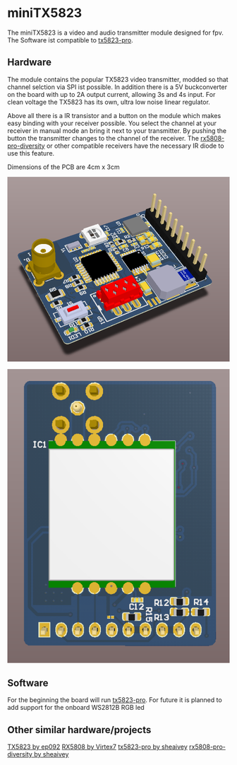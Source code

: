 # miniTX5823
The miniTX5823 is a video and audio transmitter module designed for fpv. The Software ist compatible to [tx5823-pro](https://github.com/sheaivey/tx5823-pro).

## Hardware
The module contains the popular TX5823 video transmitter, modded so that channel selction via SPI ist possible. In addition there is a 5V buckconverter on the board with up to 2A output current, allowing 3s and 4s input. For clean voltage the TX5823 has its own, ultra low noise linear regulator.

Above all there is a IR transistor and a button on the module which makes easy binding with your receiver possible. You select the channel at your receiver in manual mode an bring it next to your transmitter. By pushing the button the transmitter changes to the channel of the receiver. The [rx5808-pro-diversity](https://github.com/sheaivey/rx5808-pro-diversity/) or other compatible receivers have the necessary IR diode to use this feature.

Dimensions of the PCB are 4cm x 3cm

![](docs/img/front2.PNG)

![](docs/img/back.PNG)


## Software
For the beginning the board will run [tx5823-pro](https://github.com/sheaivey/tx5823-pro).
For future it is planned to add support for the onboard WS2812B RGB led


## Other similar hardware/projects
[TX5823 by ep092](https://github.com/ep092/TX5823)
[RX5808 by Virtex7](https://github.com/Virtex7/RX5808)
[tx5823-pro by sheaivey](https://github.com/sheaivey/tx5823-pro)
[rx5808-pro-diversity by sheaivey](https://github.com/sheaivey/rx5808-pro-diversity/)
